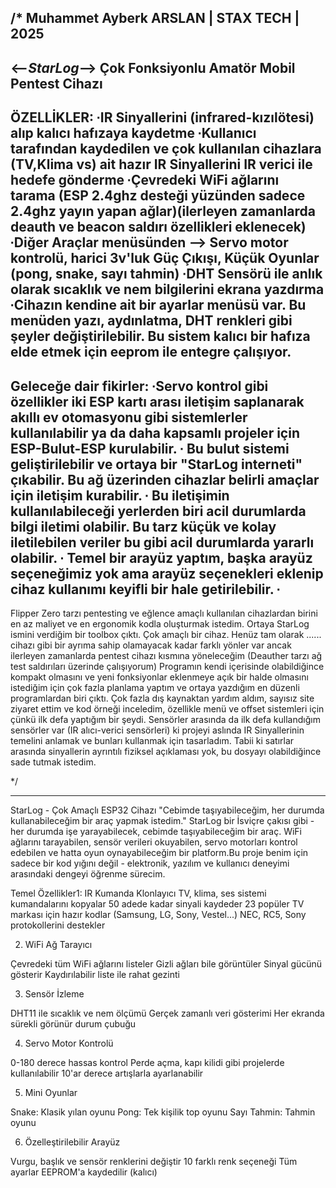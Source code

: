 /*
                                          Muhammet Ayberk ARSLAN | STAX TECH | 2025
------------------------------------------------------------------------------------------------------------------------------------
<--*StarLog*--> Çok Fonksiyonlu Amatör Mobil Pentest Cihazı
------------------------------------------------------------------------------------------------------------------------------------
ÖZELLİKLER:
∙IR Sinyallerini (infrared-kızılötesi) alıp kalıcı hafızaya kaydetme
∙Kullanıcı tarafından kaydedilen ve çok kullanılan cihazlara (TV,Klima vs) ait hazır IR Sinyallerini IR verici ile hedefe gönderme
∙Çevredeki WiFi ağlarını tarama (ESP 2.4ghz desteği yüzünden sadece 2.4ghz yayın yapan ağlar)(ilerleyen zamanlarda deauth ve beacon saldırı özellikleri eklenecek)
∙Diğer Araçlar menüsünden --> Servo motor kontrolü, harici 3v'luk Güç Çıkışı, Küçük Oyunlar (pong, snake, sayı tahmin)
∙DHT Sensörü ile anlık olarak sıcaklık ve nem bilgilerini ekrana yazdırma
∙Cihazın kendine ait bir ayarlar menüsü var. Bu menüden yazı, aydınlatma, DHT renkleri gibi şeyler değiştirilebilir. Bu sistem kalıcı bir hafıza elde etmek için
eeprom ile entegre çalışıyor.
------------------------------------------------------------------------------------------------------------------------------------
Geleceğe dair fikirler:
∙Servo kontrol gibi özellikler iki ESP kartı arası iletişim saplanarak akıllı ev otomasyonu gibi sistemlerler kullanılabilir ya da daha kapsamlı projeler için
ESP-Bulut-ESP kurulabilir.
∙ Bu bulut sistemi geliştirilebilir ve ortaya bir "StarLog interneti" çıkabilir. Bu ağ üzerinden cihazlar belirli amaçlar için iletişim kurabilir.
∙ Bu iletişimin kullanılabileceği yerlerden biri acil durumlarda bilgi iletimi olabilir. Bu tarz küçük ve kolay iletilebilen veriler bu gibi acil durumlarda
yararlı olabilir.
∙ Temel bir arayüz yaptım, başka arayüz seçeneğimiz yok ama arayüz seçenekleri eklenip cihaz kullanımı keyifli bir hale getirilebilir.
∙
------------------------------------------------------------------------------------------------------------------------------------
Flipper Zero tarzı pentesting ve eğlence amaçlı kullanılan cihazlardan birini en az maliyet ve en ergonomik kodla oluşturmak istedim.
Ortaya StarLog ismini verdiğim bir toolbox çıktı. Çok amaçlı bir cihaz. Henüz tam olarak ...... cihazı gibi bir ayrıma sahip olamayacak
kadar farklı yönler var ancak ilerleyen zamanlarda pentest cihazı kısmına yöneleceğim (Deauther tarzı ağ test saldırıları üzerinde çalışıyorum)
Programın kendi içerisinde olabildiğince kompakt olmasını ve yeni fonksiyonlar eklenmeye açık bir
halde olmasını istediğim için çok fazla planlama yaptım ve ortaya yazdığım en düzenli programlardan
biri çıktı. Çok fazla dış kaynaktan yardım aldım, sayısız site ziyaret ettim ve kod örneği inceledim, özellikle menü ve offset sistemleri için çünkü
ilk defa yaptığım bir şeydi. Sensörler arasında da ilk defa kullandığım sensörler var (IR alıcı-verici sensörleri) ki
projeyi aslında IR Sinyallerinin temelini anlamak ve bunları kullanmak için tasarladım. Tabii ki
satırlar arasında sinyallerin ayrıntılı fiziksel açıklaması yok, bu dosyayı olabildiğince sade tutmak istedim.

*/


--------------------------------------------------------------------------------------------------------------------
StarLog - Çok Amaçlı ESP32 Cihazı
"Cebimde taşıyabileceğim, her durumda kullanabileceğim bir araç yapmak istedim."
  StarLog bir İsviçre çakısı gibi - her durumda işe yarayabilecek, cebimde taşıyabileceğim bir araç. WiFi ağlarını tarayabilen, sensör verileri okuyabilen, 
  servo motorları kontrol edebilen ve hatta oyun oynayabileceğim bir platform.Bu proje benim için sadece bir kod yığını değil - elektronik, yazılım ve kullanıcı deneyimi 
  arasındaki dengeyi öğrenme sürecim.
  
  
Temel Özellikler1:
IR Kumanda Klonlayıcı
TV, klima, ses sistemi kumandalarını kopyalar
50 adede kadar sinyali kaydeder
23 popüler TV markası için hazır kodlar (Samsung, LG, Sony, Vestel...)
NEC, RC5, Sony protokollerini destekler


2. WiFi Ağ Tarayıcı

Çevredeki tüm WiFi ağlarını listeler
Gizli ağları bile görüntüler
Sinyal gücünü gösterir
Kaydırılabilir liste ile rahat gezinti



3. Sensör İzleme

DHT11 ile sıcaklık ve nem ölçümü
Gerçek zamanlı veri gösterimi
Her ekranda sürekli görünür durum çubuğu



4. Servo Motor Kontrolü

0-180 derece hassas kontrol
Perde açma, kapı kilidi gibi projelerde kullanılabilir
10'ar derece artışlarla ayarlanabilir



5. Mini Oyunlar

Snake: Klasik yılan oyunu
Pong: Tek kişilik top oyunu
Sayı Tahmin: Tahmin oyunu



6. Özelleştirilebilir Arayüz

Vurgu, başlık ve sensör renklerini değiştir
10 farklı renk seçeneği
Tüm ayarlar EEPROM'a kaydedilir (kalıcı)

